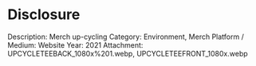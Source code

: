 # Disclosure

Description: Merch up-cycling
Category: Environment, Merch
Platform / Medium: Website
Year: 2021
Attachment: UPCYCLETEEBACK_1080x%201.webp, UPCYCLETEEFRONT_1080x.webp